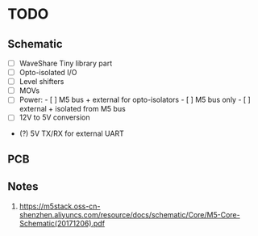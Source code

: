 # TODO

## Schematic
- [ ] WaveShare Tiny library part
- [ ] Opto-isolated I/O
- [ ] Level shifters
- [ ] MOVs
- [ ] Power:
      - [ ] M5 bus + external for opto-isolators
      - [ ] M5 bus only
      - [ ] external + isolated from M5 bus
- [ ] 12V to 5V conversion
- (?) 5V TX/RX for external UART

## PCB

## Notes

1. https://m5stack.oss-cn-shenzhen.aliyuncs.com/resource/docs/schematic/Core/M5-Core-Schematic(20171206).pdf
